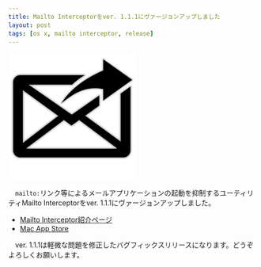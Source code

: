 ```yaml
---
title: Mailto Interceptorをver. 1.1.1にヴァージョンアップしました
layout: post
tags: [os x, mailto interceptor, release]
---
```

![](/blog/img/20140809/mailto_interceptor_icon.png)

　`mailto:`リンク等によるメールアプリケーションの起動を抑制するユーティリティMailto Interceptorをver. 1.1.1にヴァージョンアップしました。

- [Mailto Interceptor紹介ページ](/mac/mailtointerceptor/)
- [Mac App Store](https://itunes.apple.com/jp/app/id883196547?mt=12)

　ver. 1.1.1は軽微な問題を修正したバグフィックスリリースになります。どうぞよろしくお願いします。
